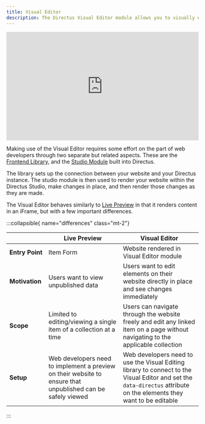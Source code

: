 ```yaml
---
title: Visual Editor
description: The Directus Visual Editor module allows you to visually edit the content of your website directly in-place.
---
```


<div style="padding:56.33% 0 0 0;position:relative;"><iframe src="https://player.vimeo.com/video/1068823628?badge=0&amp;autopause=0&amp;player_id=0&amp;app_id=58479" frameborder="0" allow="autoplay; fullscreen; picture-in-picture; clipboard-write; encrypted-media" style="position:absolute;top:0;left:0;width:100%;height:100%;" title="Directus-Visual-Editor-Preview"></iframe></div><script src="https://player.vimeo.com/api/player.js"></script>

Making use of the Visual Editor requires some effort on the part of web developers through two separate but related aspects. These are the [Frontend Library](/guides/content/visual-editor/frontend-library), and the [Studio Module](/guides/content/visual-editor/studio-module) built into Directus.

The library sets up the connection between your website and your Directus instance. The studio module is then used to render your website within the Directus Studio, make changes in place, and then render those changes as they are made.

The Visual Editor behaves similarly to [Live Preview](/guides/content/live-preview) in that it renders content in an iFrame, but with a few important differences.

:::collapsible{ name="differences" class="mt-2"}

|                    | Live Preview | Visual Editor |
|--------------------|--------------|---------------|
| **Entry&nbsp;Point**    | Item Form | Website rendered in Visual Editor module |
| **Motivation**     | Users want to view unpublished data | Users want to edit elements on their website directly in place and see changes immediately |
| **Scope**          | Limited to editing/viewing a single item of a collection at a time | Users can navigate through the website freely and edit any linked item on a page without navigating to the applicable collection |
| **Setup**          | Web developers need to implement a preview on their website to ensure that unpublished can be safely viewed | Web developers need to use the Visual Editing library to connect to the Visual Editor and set the `data-directus` attribute on the elements they want to be editable |
:::

